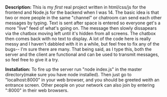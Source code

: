**Description:**
This is my *first* real project written in html/css/js for the frontend and Node.js for the backend when I was 14. The basic idea is that two or more people in the same "channel" or chatroom can send each other messages by typing. Text is sent after space is entered so everyone get's a more "live" feed of what's going on. The message then slowly dissapears via the chatbox moving left until it's hidden from all screens. The chatbox then comes back with no text to display. A lot of the code here is really messy and I haven't dabbled with it in a while, but feel free to fix any of the bugs-- I'm sure there are many. That being said, as I type this, both the server and the client are functional and can be used to transmit messages, so feel free to give it a try.

**Installation:**
To fire up the server run "node index.js" in the master directory(make sure you have node installed). Then just go to "localhost:8000" in your web browser, and you should be greeted weith an entrance screen. Other people on your network can also join by entering "<your ip adress>:8000" in their web browsers.  